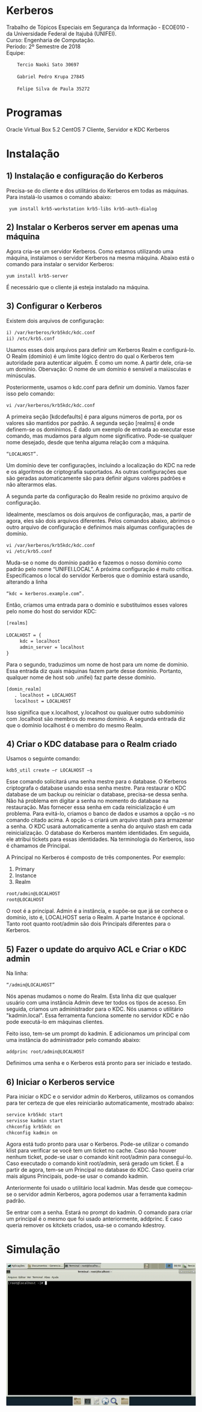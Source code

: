# Kerberos

Trabalho de Tópicos Especiais em Segurança da Informação - ECOE010 - da Universidade Federal de Itajubá (UNIFEI).  
Curso: Engenharia de Computação.  
Período: 2º Semestre de 2018   
Equipe: 

        Tercio Naoki Sato 30697
       
        Gabriel Pedro Krupa 27845
       
        Felipe Silva de Paula 35272 
         
         
# Programas        
Oracle Virtual Box 5.2
CentOS 7
Cliente, Servidor e KDC Kerberos

# Instalação

## 1) Instalação e configuração do Kerberos

Precisa-se do cliente e dos utilitários do Kerberos em todas as máquinas.
Para instalá-lo usamos o comando abaixo:
```
 yum install krb5-workstation krb5-libs krb5-auth-dialog 
```

## 2) Instalar o Kerberos server em apenas uma máquina

Agora cria-se um servidor Kerberos.
Como estamos utilizando uma máquina, instalamos o servidor Kerberos na mesma máquina.
Abaixo está o comando para instalar o servidor Kerberos:
```
yum install krb5-server
```
É necessário que o cliente já esteja instalado na máquina.


## 3) Configurar o Kerberos

Existem dois arquivos de configuração:
```
i) /var/kerberos/krb5kdc/kdc.conf
ii) /etc/krb5.conf
```
Usamos esses dois arquivos para definir um Kerberos Realm e configurá-lo.
O Realm (domínio) é um limite lógico dentro do qual o Kerberos tem autoridade para autenticar alguém. É como um nome. A partir dele, cria-se um domínio. Obervação: O nome de um domínio é sensível a maiúsculas e minúsculas.

Posteriormente, usamos o kdc.conf para definir um domínio. Vamos fazer isso pelo comando:
```
vi /var/kerberos/krb5kdc/kdc.conf
```
A primeira seção [kdcdefaults] é para alguns números de porta, por os valores são mantidos por padrão.
A segunda seção [realms] é onde definem-se os domínimos. É dado um exemplo de entrada ao executar esse comando, mas mudamos para algum nome significativo. Pode-se qualquer nome desejado, desde que tenha alguma relação com a máquina.
```
“LOCALHOST”.
```
Um domínio deve ter configurações, incluindo a localização do KDC na rede e os algoritmos de criptografia suportados. As outras configurações que são geradas automaticamente são para definir alguns valores padrões e não alterarmos elas.

A segunda parte da configuração do Realm reside no próximo arquivo de configuração.

Idealmente, mesclamos os dois arquivos de configuração, mas, a partir de agora, eles são dois arquivos diferentes.
Pelos comandos abaixo, abrimos o outro arquivo de configuração e definimos mais algumas configurações de domínio.
```
vi /var/kerberos/krb5kdc/kdc.conf
vi /etc/krb5.conf
```
Muda-se o nome do domínio padrão e fazemos o nosso domínio como padrão pelo nome “UNIFEI.LOCAL”.
A próxima configuração é muito crítica. Especificamos o local do servidor Kerberos que o domínio estará usando, alterando a linha 
```
“kdc = kerberos.example.com”.
```
Então, criamos uma entrada para o domínio e substituímos esses valores pelo nome do host do servidor KDC:
```
[realms]

LOCALHOST = {
     kdc = localhost  
     admin_server = localhost  
}
```
Para o segundo, traduzimos um nome de host para um nome de domínio. Essa entrada diz quais máquinas fazem parte desse domínio.
Portanto, qualquer nome de host sob .unifei) faz parte desse domínio.
```
[domin_realm]
   . localhost = LOCALHOST
   localhost = LOCALHOST
   ```
Isso significa que x.localhost, y.localhost ou qualquer outro subdomínio com .localhost são membros do mesmo domínio. 
A segunda entrada diz que o domínio localhost é o membro do mesmo Realm.

## 4) Criar o KDC database para o Realm criado
Usamos o seguinte comando:
```
kdb5_util create –r LOCALHOST –s
```
Esse comando solicitará uma senha mestre para o database.
O Kerberos criptografa o database usando essa senha mestre. Para restaurar o KDC database de um backup ou reiniciar o database, precisa-se dessa senha. Não há problema em digitar a senha no momento do database na restauração. Mas fornecer essa senha em cada reinicialização é um problema. Para evitá-lo, criamos o banco de dados e usamos a opção –s no comando citado acima. A opção -s criará um arquivo stash para armazenar a senha. O KDC usará automaticamente a senha do arquivo stash em cada reinicialização. O database do Kerberos mantém identidades. Em seguida, ele atribui tickets para essas identidades. Na terminologia do Kerberos, isso é chamamos de Principal.

A Principal no Kerberos é composto de três componentes. Por exemplo:
1. Primary
2. Instance
3. Realm
```
root/admin@LOCALHOST
root@LOCALHOST
```
O root é a principal. Admin é a instância, e supõe-se que  já se conhece o domínio, isto é, LOCALHOST seria o Realm.
A parte Instance é opcional. 
Tanto root quanto root/admin são dois Principals diferentes para o Kerberos.

## 5) Fazer o update do arquivo ACL e Criar o KDC admin

Na linha: 
```
“/admin@LOCALHOST”
```
Nós apenas mudamos o nome do Realm. Esta linha diz que qualquer usuário com uma instância Admin deve ter todos os tipos de acesso.
Em seguida, criamos um administrador para o KDC. Nós usamos o utilitário "kadmin.local". Essa ferramenta funciona somente no servidor KDC e não pode executá-lo em máquinas clientes.

Feito isso,  tem-se um prompt do kadmin. E adicionamos um principal com uma instância do administrador pelo comando abaixo:
```
addprinc root/admin@LOCALHOST
```
Definimos uma senha e o Kerberos está pronto para ser iniciado e testado.

## 6) Iniciar o Kerberos service

Para iniciar o KDC e o servidor admin do Kerberos, utilizamos os comandos para ter certeza de que eles reiniciarão automaticamente, mostrado abaixo:
```
service krb5kdc start
servisse kadmin start
chkconfig krb5kdc on
chkconfig kadmin on
```
Agora está tudo pronto para usar o Kerberos. Pode-se utilizar o comando klist para verificar se você tem um ticket no cache.
Caso não houver nenhum ticket, pode-se usar o comando kinit root/admin para conseguí-lo.
Caso executado o comando kinit root/admin, será gerado um ticket. E a partir de agora, tem-se um Principal no database do KDC.
Caso queira criar mais alguns Principais, pode-se usar o comando kadmin.

Anteriormente foi usado o utilitário local kadmin. Mas desde que começou-se o servidor admin Kerberos, agora podemos usar a ferramenta kadmin padrão.

Se entrar com a senha. Estará no prompt do kadmin. O comando para criar um principal é o mesmo que foi usado anteriormente, addprinc.
E caso queria remover os kitckets criados, usa-se o comando kdestroy.


# Simulação

![](CentOSNormal.gif)



